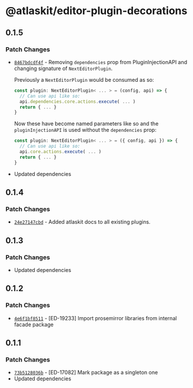 # @atlaskit/editor-plugin-decorations

## 0.1.5

### Patch Changes

- [`8467bdcdf4f`](https://bitbucket.org/atlassian/atlassian-frontend/commits/8467bdcdf4f) - Removing `dependencies` prop from PluginInjectionAPI and changing
  signature of `NextEditorPlugin`.

  Previously a `NextEditorPlugin` would be consumed as so:

  ```ts
  const plugin: NextEditorPlugin< ... > = (config, api) => {
    // Can use api like so:
    api.dependencies.core.actions.execute( ... )
    return { ... }
  }
  ```

  Now these have become named parameters like so and the `pluginInjectionAPI` is used
  without the `dependencies` prop:

  ```ts
  const plugin: NextEditorPlugin< ... > = ({ config, api }) => {
    // Can use api like so:
    api.core.actions.execute( ... )
    return { ... }
  }
  ```

- Updated dependencies

## 0.1.4

### Patch Changes

- [`24e27147cbd`](https://bitbucket.org/atlassian/atlassian-frontend/commits/24e27147cbd) - Added atlaskit docs to all existing plugins.

## 0.1.3

### Patch Changes

- Updated dependencies

## 0.1.2

### Patch Changes

- [`4e6f1bf8511`](https://bitbucket.org/atlassian/atlassian-frontend/commits/4e6f1bf8511) - [ED-19233] Import prosemirror libraries from internal facade package

## 0.1.1

### Patch Changes

- [`73b5128036b`](https://bitbucket.org/atlassian/atlassian-frontend/commits/73b5128036b) - [ED-17082] Mark package as a singleton one
- Updated dependencies
